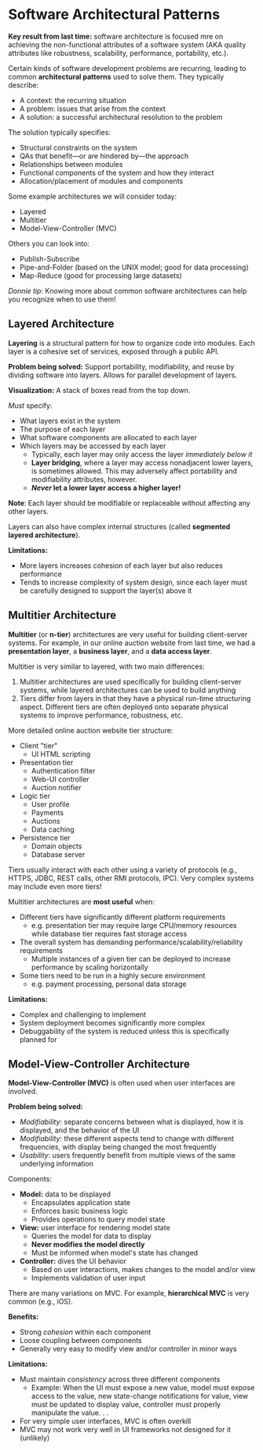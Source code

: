 # Software Architectural Patterns

**Key result from last time:** software architecture is focused mre on achieving the non-functional attributes of a software system (AKA quality attributes like robustness, scalability, performance, portability, etc.).

Certain kinds of software development problems are recurring, leading to common **architectural patterns** used to solve them.
They typically describe:
- A context: the recurring situation
- A problem: issues that arise from the context
- A solution: a successful architectural resolution to the problem

The solution typically specifies:
- Structural constraints on the system 
- QAs that benefit—or are hindered by—the approach
- Relationships between modules
- Functional components of the system and how they interact
- Allocation/placement of modules and components

Some example architectures we will consider today:
- Layered
- Multitier
- Model-View-Controller (MVC)

Others you can look into:
- Publish-Subscribe
- Pipe-and-Folder (based on the UNIX model; good for data processing)
- Map-Reduce (good for processing large datasets)

*Donnie tip:* Knowing more about common software architectures can help you recognize when to use them!

## Layered Architecture

**Layering** is a structural pattern for how to organize code into modules.
Each layer is a cohesive set of services, exposed through a public API.

**Problem being solved:** Support portability, modifiability, and reuse by dividing software into layers.
Allows for parallel development of layers.

**Visualization:** A stack of boxes read from the top down.

*Must* specify:
- What layers exist in the system
- The purpose of each layer
- What software components are allocated to each layer
- Which layers may be accessed by each layer
    - Typically, each layer may only access the layer *immediately below it*
    - **Layer bridging**, where a layer may access nonadjacent lower layers, is sometimes allowed. 
    This may adversely affect portability and modifiability attributes, however.
    - ***Never* let a lower layer access a higher layer!**

**Note**: Each layer should be modifiable or replaceable without affecting any other layers.

Layers can also have complex internal structures (called **segmented layered architecture**).

**Limitations:** 
- More layers increases cohesion of each layer but also reduces performance
- Tends to increase complexity of system design, since each layer must be carefully designed to support the layer(s) above it

## Multitier Architecture

**Multitier** (or **n-tier**) architectures are very useful for building client-server systems.
For example, in our online auction website from last time, we had a **presentation layer**, a **business layer**, and a **data access layer**.

Multitier is very similar to layered, with two main differences:
1. Multitier architectures are used specifically for building client-server systems, while layered architectures can be used to build anything
2. Tiers differ from layers in that they have a physical run-time structuring aspect.
Different tiers are often deployed onto separate physical systems to improve performance, robustness, etc.

More detailed online auction website tier structure:
- Client "tier"
    - UI HTML scripting
- Presentation tier
    - Authentication filter
    - Web-UI controller
    - Auction notifier
- Logic tier
    - User profile
    - Payments
    - Auctions
    - Data caching
- Persistence tier
    - Domain objects
    - Database server

Tiers usually interact with each other using a variety of protocols (e.g., HTTPS, JDBC, REST calls, other RMI protocols, IPC).
Very complex systems may include even more tiers!

Multitier architectures are **most useful** when:
- Different tiers have significantly different platform requirements
    - e.g. presentation tier may require large CPU/memory resources while database tier requires fast storage access
- The overall system has demanding performance/scalability/reliability requirements
    - Multiple instances of a given tier can be deployed to increase performance by scaling horizontally
- Some tiers need to be run in a highly secure environment
    - e.g. payment processing, personal data storage

**Limitations:**
- Complex and challenging to implement
- System deployment becomes significantly more complex
- Debuggability of the system is reduced unless this is specifically planned for

## Model-View-Controller Architecture

**Model-View-Controller (MVC)** is often used when user interfaces are involved.

**Problem being solved:** 
- *Modifiability:* separate concerns between what is displayed, how it is displayed, and the behavior of the UI
- *Modifiability:* these different aspects tend to change with different frequencies, with display being changed the most frequently
- *Usability*: users frequently benefit from multiple views of the same underlying information

Components:
- **Model:** data to be displayed
    - Encapsulates application state
    - Enforces basic business logic
    - Provides operations to query model state
- **View:** user interface for rendering model state
    - Queries the model for data to display
    - **Never modifies the model directly**
    - Must be informed when model's state has changed
- **Controller:** dives the UI behavior
    - Based on user interactions, makes changes to the model and/or view
    - Implements validation of user input

There are many variations on MVC. For example, **hierarchical MVC** is very common (e.g., iOS).

**Benefits:**
- Strong *cohesion* within each component
- Loose coupling between components
- Generally very easy to modify view and/or controller in minor ways

**Limitations:**
- Must maintain *consistency* across three different components
    - Example: When the UI must expose a new value, model must expose access to the value, new state-change notifications for value, view must be updated to display value, controller must properly manipulate the value. . .
- For very simple user interfaces, MVC is often overkill
- MVC may not work very well in UI frameworks not designed for it (unlikely)